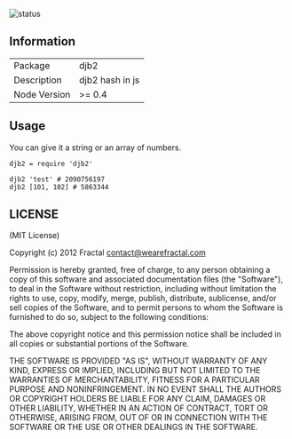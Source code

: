 ![status](https://secure.travis-ci.org/wearefractal/djb2.png?branch=master)

## Information

<table>
<tr> 
<td>Package</td><td>djb2</td>
</tr>
<tr>
<td>Description</td>
<td>djb2 hash in js</td>
</tr>
<tr>
<td>Node Version</td>
<td>>= 0.4</td>
</tr>
</table>

## Usage

You can give it a string or an array of numbers.

```coffee-script
djb2 = require 'djb2'

djb2 'test' # 2090756197
djb2 [101, 102] # 5863344
```

## LICENSE

(MIT License)

Copyright (c) 2012 Fractal <contact@wearefractal.com>

Permission is hereby granted, free of charge, to any person obtaining
a copy of this software and associated documentation files (the
"Software"), to deal in the Software without restriction, including
without limitation the rights to use, copy, modify, merge, publish,
distribute, sublicense, and/or sell copies of the Software, and to
permit persons to whom the Software is furnished to do so, subject to
the following conditions:

The above copyright notice and this permission notice shall be
included in all copies or substantial portions of the Software.

THE SOFTWARE IS PROVIDED "AS IS", WITHOUT WARRANTY OF ANY KIND,
EXPRESS OR IMPLIED, INCLUDING BUT NOT LIMITED TO THE WARRANTIES OF
MERCHANTABILITY, FITNESS FOR A PARTICULAR PURPOSE AND
NONINFRINGEMENT. IN NO EVENT SHALL THE AUTHORS OR COPYRIGHT HOLDERS BE
LIABLE FOR ANY CLAIM, DAMAGES OR OTHER LIABILITY, WHETHER IN AN ACTION
OF CONTRACT, TORT OR OTHERWISE, ARISING FROM, OUT OF OR IN CONNECTION
WITH THE SOFTWARE OR THE USE OR OTHER DEALINGS IN THE SOFTWARE.
